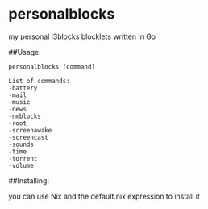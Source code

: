 # personalblocks
my personal i3blocks blocklets written in Go

##Usage:

```
personalblocks [command]

List of commands:
-battery
-mail
-music
-news
-nmblocks
-root
-screenawake
-screencast
-sounds
-time
-torrent
-volume
```

##Installing:

you can use Nix and the default.nix expression to install it
